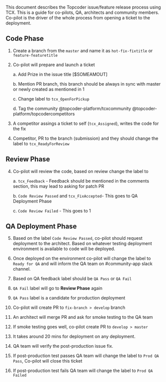 
This document describes the Topcoder issue/feature release process using TCX. This is a guide for co-pilots, QA, architects and community members. Co-pilot is the driver of the whole process from opening a ticket to the deployment.

## Code Phase

1. Create a branch from the `master` and name it as `hot-fix-fixtitle` or `feature-featuretitle`
2. Co-pilot will prepare and launch a ticket    

    a.  Add Prize in the issue title [$SOMEAMOUT]
    
    b.  Mention PR branch, this branch should be always in sync with master or newly created as mentioned in 1
    
    c.  Change label to `tcx_OpenForPickup`
    
    d. Tag the community @topcoder-platform/tcxcommunity @topcoder-platform/topcodercompetitors     
3. A competitor assings a ticket to self (`tcx_Assigned`), writes the code for the fix
4. Competitor, PR to the branch (submission) and they should change the label to `tcx_ReadyForReview`

## Review Phase

 4. Co-pilot will review the code, based on review change the label to
 
     a. `tcx_Feedback` - Feedback should be mentioned in the comments section, this may lead to asking for patch PR
     
     b. `Code Review Passed` and `tcx_FixAccepted`- This goes to QA Deployment Phase
     
     c. `Code Review Failed` - This goes to 1
    
## QA Deployment Phase
    
5. Based on the label `Code Review Passed`, co-pilot should request deployment to the architect. Based on whatever testing deployment environment is available to code will be deployed.  

6. Once deployed on the environment co-pilot will change the label to `Ready for QA` and will inform the QA team on #community-app slack channel.

7. Based on QA feedback label should be `QA Pass` or `QA Fail`

8. `QA Fail` label will go to **Review Phase** again

9. `QA Pass` label is a candidate for production deployment 

10. Co-pilot will create PR to `fix-branch > develop` branch

11. An architect will merge PR and ask for smoke testing to the QA team 

12. If smoke testing goes well, co-pilot create PR to `develop > master` 

13. It takes around 20 mins for deployment on any deployment.

14. QA team will verify the post-production issue fix.

15. If post-production test passes QA team will change the label to `Prod QA Pass`, Co-pilot will close this ticket

17. If post-production test fails QA team will change the label to `Prod QA Failed`

